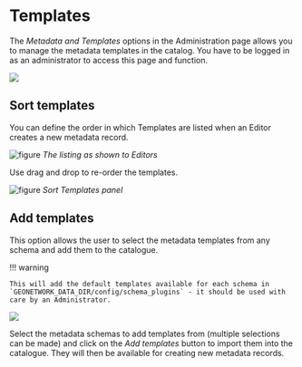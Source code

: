 # Templates

The *Metadata and Templates* options in the Administration page allows you to manage the metadata templates in the catalog. You have to be logged in as an administrator to access this page and function.

![](templates-where.png)

## Sort templates

You can define the order in which Templates are listed when an Editor creates a new metadata record.

![figure](templates-newmetadata.png)
*The listing as shown to Editors*

Use drag and drop to re-order the templates.

![figure](templates-sort.png)
*Sort Templates panel*

## Add templates

This option allows the user to select the metadata templates from any schema and add them to the catalogue.

!!! warning

    This will add the default templates available for each schema in `GEONETWORK_DATA_DIR/config/schema_plugins` - it should be used with care by an Administrator.


![](templates-add.png)

Select the metadata schemas to add templates from (multiple selections can be made) and click on the *Add templates* button to import them into the catalogue. They will then be available for creating new metadata records.
